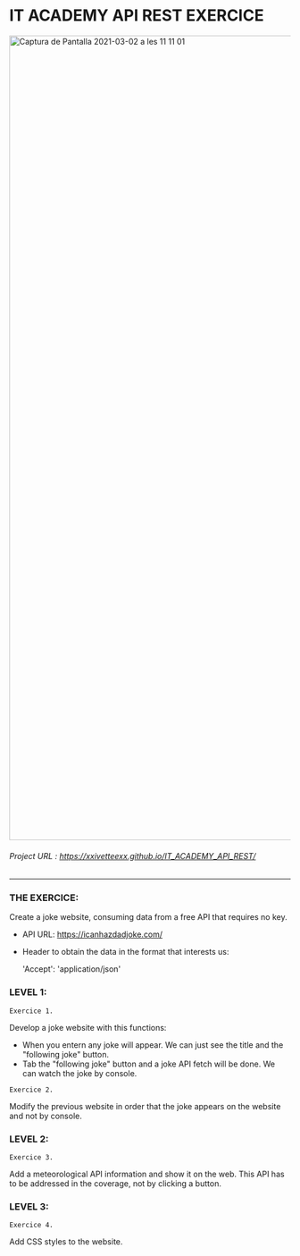 # IT ACADEMY API REST EXERCICE

<img width="1440" alt="Captura de Pantalla 2021-03-02 a les 11 11 01" src="https://user-images.githubusercontent.com/48102806/109633110-082d9980-7b48-11eb-9179-8988e22d6454.png">

###### Project URL : https://xxivetteexx.github.io/IT_ACADEMY_API_REST/
<hr>

### THE EXERCICE:
Create a joke website, consuming data from a free API that requires no key. 

-   API URL:
        https://icanhazdadjoke.com/
        
-    Header to obtain the data in the format that interests us:

        'Accept': 'application/json'

### LEVEL 1:

```Exercice 1.```

Develop a joke website with this functions:

- When you entern any joke will appear. We can just see the title and the "following joke" button.
- Tab the "following joke" button and a joke API fetch will be done. We can watch the joke by console.


```Exercice 2.```

Modify the previous website in order that the joke appears on the website and not by console.

### LEVEL 2:

```Exercice 3.```

Add a meteorological API information and show it on the web. This API has to be addressed in the coverage, not by clicking a button.

### LEVEL 3:

```Exercice 4.```

Add CSS styles to the website.
